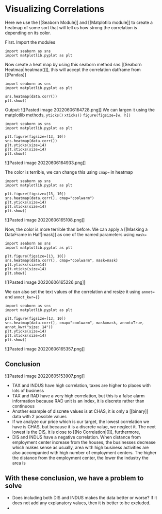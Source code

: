 # Visualizing Correlations
Here we use the [[Seaborn Module]] and [[Matplotlib module]] to create a heatmap of some sort that will tell us how strong the correlation is depending on its color.

First. Import the modules
```
import seaborn as sns
import matplotlib.pyplot as plt
```

Now create a heat map by using this seaborn method sns.[[Seaborn Heatmap|heatmap()]], this will accept the correlation datframe from [[Pandas]]

```
import seaborn as sns
import matplotlib.pyplot as plt

sns.heatmap(data.corr())
plt.show()
```

Output: ![[Pasted image 20220606164728.png]]
We can largen it using the matplotlib methods,
`yticks()` `xticks()` `figure(figsize=[w, h])`

```
import seaborn as sns
import matplotlib.pyplot as plt

plt.figure(figsize=[13, 10])
sns.heatmap(data.corr())
plt.yticks(size=14)
plt.xticks(size=14)
plt.show()
```

![[Pasted image 20220606164933.png]]

The color is terrible, we can change this using `cmap=` in heatmap

```
import seaborn as sns
import matplotlib.pyplot as plt

plt.figure(figsize=[13, 10])
sns.heatmap(data.corr(), cmap="coolwarm")
plt.yticks(size=14)
plt.xticks(size=14)
plt.show()
```

![[Pasted image 20220606165108.png]]

Now, the color is more terrible than before. We can apply a [[Masking a DataFrame in Half|mask]] as one of the named parameters using `mask=` 
```
import seaborn as sns
import matplotlib.pyplot as plt

plt.figure(figsize=[13, 10])
sns.heatmap(data.corr(), cmap="coolwarm", mask=mask)
plt.yticks(size=14)
plt.xticks(size=14)
plt.show()
```


![[Pasted image 20220606165226.png]]


We can also set the text values of the correlation and resize it using `annot=` and `annot_kwr={}`

```
import seaborn as sns
import matplotlib.pyplot as plt

plt.figure(figsize=[13, 10])
sns.heatmap(data.corr(), cmap="coolwarm", mask=mask, annot=True, annot_kwr("size: 14"))
plt.yticks(size=14)
plt.xticks(size=14)
plt.show()
```

![[Pasted image 20220606165357.png]]


## Conclusion
![[Pasted image 20220605153907.png]]

- TAX and INDUS have high correlation, taxes are higher to places with lots of business
- TAX and RAD have a very high correlation, but this is a false alarm information because RAD unit is an index, it is discrete rather than continuous
- Another example of discrete values is at CHAS, it is only a [[binary]] data with 2 possible values
- If we analyze our price which is our target, the lowest correlation we have is CHAS, but because it is a discrete value, we neglect it. The next lowest is the DIS, it is close to [[No Correlation|0]], furthermore,
- DIS and INDUS have a negative correlation. When distance from employment center increase from the houses, the businesses decrease which makes sense as usually, area with high business activities are also accompanied with high number of employment centers. The higher the distance from the employment center, the lower the industry the area is


## With these conclusion, we have a problem to solve
- Does including both DIS and INDUS makes the data better or worse? If it does not add any explanatory values, then it is better to be excluded.
- 